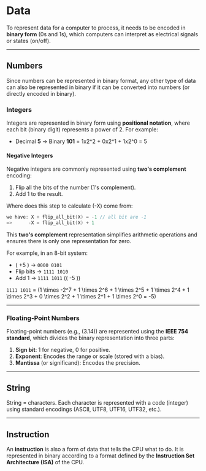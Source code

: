 # Data

To represent data for a computer to process, it needs to be encoded in **binary form** (0s and 1s), which computers can interpret as electrical signals or states (on/off).

---

## **Numbers**

Since numbers can be represented in binary format, any other type of data can also be represented in binary if it can be converted into numbers (or directly encoded in binary).

### **Integers**
Integers are represented in binary form using **positional notation**, where each bit (binary digit) represents a power of 2. For example:
- Decimal **5** → Binary **101** = 1x2^2 + 0x2^1 + 1x2^0 = 5

#### **Negative Integers**
Negative integers are commonly represented using **two's complement** encoding:
1. Flip all the bits of the number (1's complement).
2. Add 1 to the result.

Where does this step to calculate \(-X\) come from:
```c
we have: X + flip_all_bit(X) = -1 // all bit are -1
=>      -X = flip_all_bit(X) + 1
```

This **two's complement** representation simplifies arithmetic operations and ensures there is only one representation for zero.

For example, in an 8-bit system:
- \( +5 \) → `0000 0101`
- Flip bits → `1111 1010`
- Add 1 → `1111 1011` (\( -5 \))

`1111 1011` = \(1 \times -2^7 + 1 \times 2^6 + 1 \times 2^5 + 1 \times 2^4 + 1 \times 2^3 + 0 \times 2^2 + 1 \times 2^1 + 1 \times 2^0 = -5\)

---

### **Floating-Point Numbers**
Floating-point numbers (e.g., \(3.14\)) are represented using the **IEEE 754 standard**, which divides the binary representation into three parts:
1. **Sign bit**: 1 for negative, 0 for positive.
2. **Exponent**: Encodes the range or scale (stored with a bias).
3. **Mantissa** (or significand): Encodes the precision.

---

## **String**

String = characters. Each character is represented with a code (integer) using standard encodings (ASCII, UTF8, UTF16, UTF32, etc.).

---

## **Instruction**

An **instruction** is also a form of data that tells the CPU what to do. It is represented in binary according to a format defined by the **Instruction Set Architecture (ISA)** of the CPU.
